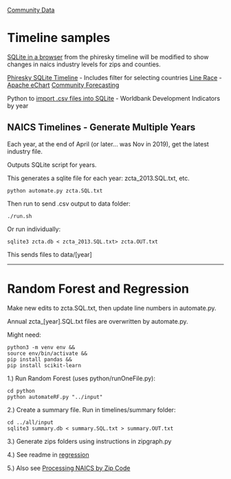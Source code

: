 [Community Data](/community-data/)

# Timeline samples

[SQLite in a browser](../../sqlite/) from the phiresky timeline will be modified to show changes in naics industry levels for zips and counties.


[Phiresky SQLite Timeline](https://phiresky.github.io/blog/2021/hosting-sqlite-databases-on-github-pages/) - Includes filter for selecting countries
[Line Race](../../line-race.html) - [Apache eChart](https://echarts.apache.org/examples/en/editor.html?c=line-race)
[Community Forecasting](/community-forecasting/?page=zip/#zip=30318)

Python to [import .csv files into SQLite](https://github.com/phiresky/world-development-indicators-sqlite/) - Worldbank Development Indicators by year

## NAICS Timelines - Generate Multiple Years

Each year, at the end of April (or later... was Nov in 2019), get the latest industry file.   

Outputs SQLite script for years.

This generates a sqlite file for each year: zcta_2013.SQL.txt, etc.

	python automate.py zcta.SQL.txt 

Then run to send .csv output to data folder:  

	./run.sh

Or run individually:

	sqlite3 zcta.db < zcta_2013.SQL.txt> zcta.OUT.txt  

This sends files to data/[year]

----

# Random Forest and Regression

Make new edits to zcta.SQL.txt, then update line numbers in automate.py.

Annual zcta_[year].SQL.txt files are overwritten by automate.py.  

Might need:
	
	python3 -m venv env &&
	source env/bin/activate &&
	pip install pandas &&
	pip install scikit-learn

1.) Run Random Forest (uses python/runOneFile.py):

	cd python
	python automateRF.py "../input"

2.) Create a summary file. Run in timelines/summary folder:

	cd ../all/input
	sqlite3 summary.db < summary.SQL.txt > summary.OUT.txt

3.) Generate zips folders using instructions in zipgraph.py

4.) See readme in [regression](../regression)

5.) Also see [Processing NAICS by Zip Code](/community-data/process/naics/) 